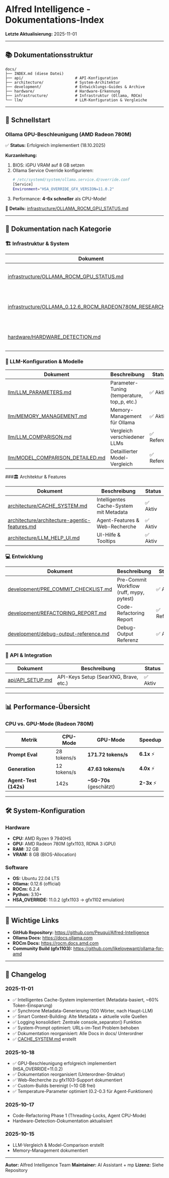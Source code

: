 # AIfred Intelligence - Dokumentations-Index

**Letzte Aktualisierung:** 2025-11-01

---

## 📚 Dokumentationsstruktur

```
docs/
├── INDEX.md (diese Datei)
├── api/                       # API-Konfiguration
├── architecture/              # System-Architektur
├── development/               # Entwicklungs-Guides & Archive
├── hardware/                  # Hardware-Erkennung
├── infrastructure/            # Infrastruktur (Ollama, ROCm)
└── llm/                       # LLM-Konfiguration & Vergleiche
```

---

## 🚀 Schnellstart

### Ollama GPU-Beschleunigung (AMD Radeon 780M)

✅ **Status:** Erfolgreich implementiert (18.10.2025)

**Kurzanleitung:**
1. BIOS: iGPU VRAM auf 8 GB setzen
2. Ollama Service Override konfigurieren:
   ```bash
   # /etc/systemd/system/ollama.service.d/override.conf
   [Service]
   Environment="HSA_OVERRIDE_GFX_VERSION=11.0.2"
   ```
3. Performance: **4-6x schneller** als CPU-Mode!

📖 **Details:** [infrastructure/OLLAMA_ROCM_GPU_STATUS.md](infrastructure/OLLAMA_ROCM_GPU_STATUS.md)

---

## 📁 Dokumentation nach Kategorie

### 🏗️ Infrastruktur & System

| Dokument | Beschreibung | Status |
|----------|--------------|--------|
| [infrastructure/OLLAMA_ROCM_GPU_STATUS.md](infrastructure/OLLAMA_ROCM_GPU_STATUS.md) | Ollama GPU-Beschleunigung mit AMD Radeon 780M | ✅ Aktiv |
| [infrastructure/OLLAMA_0.12.6_ROCM_RADEON780M_RESEARCH.md](infrastructure/OLLAMA_0.12.6_ROCM_RADEON780M_RESEARCH.md) | Web-Recherche: Community-Lösungen für gfx1103 | ✅ Referenz |
| [hardware/HARDWARE_DETECTION.md](hardware/HARDWARE_DETECTION.md) | Automatische Hardware-Erkennung (CPU/GPU/RAM) | ✅ Aktiv |

### 🤖 LLM-Konfiguration & Modelle

| Dokument | Beschreibung | Status |
|----------|--------------|--------|
| [llm/LLM_PARAMETERS.md](llm/LLM_PARAMETERS.md) | Parameter-Tuning (temperature, top_p, etc.) | ✅ Aktiv |
| [llm/MEMORY_MANAGEMENT.md](llm/MEMORY_MANAGEMENT.md) | Memory-Management für Ollama | ✅ Aktiv |
| [llm/LLM_COMPARISON.md](llm/LLM_COMPARISON.md) | Vergleich verschiedener LLMs | ✅ Referenz |
| [llm/MODEL_COMPARISON_DETAILED.md](llm/MODEL_COMPARISON_DETAILED.md) | Detaillierter Model-Vergleich | ✅ Referenz |

###🏛️ Architektur & Features

| Dokument | Beschreibung | Status |
|----------|--------------|--------|
| [architecture/CACHE_SYSTEM.md](architecture/CACHE_SYSTEM.md) | Intelligentes Cache-System mit Metadata | ✅ Aktiv |
| [architecture/architecture-agentic-features.md](architecture/architecture-agentic-features.md) | Agent-Features & Web-Recherche | ✅ Aktiv |
| [architecture/LLM_HELP_UI.md](architecture/LLM_HELP_UI.md) | UI-Hilfe & Tooltips | ✅ Aktiv |

### 💻 Entwicklung

| Dokument | Beschreibung | Status |
|----------|--------------|--------|
| [development/PRE_COMMIT_CHECKLIST.md](development/PRE_COMMIT_CHECKLIST.md) | Pre-Commit Workflow (ruff, mypy, pytest) | ✅ Aktiv |
| [development/REFACTORING_REPORT.md](development/REFACTORING_REPORT.md) | Code-Refactoring Report | ✅ Referenz |
| [development/debug-output-reference.md](development/debug-output-reference.md) | Debug-Output Referenz | ✅ Aktiv |

### 🔌 API & Integration

| Dokument | Beschreibung | Status |
|----------|--------------|--------|
| [api/API_SETUP.md](api/API_SETUP.md) | API-Keys Setup (SearXNG, Brave, etc.) | ✅ Aktiv |

---

## 📊 Performance-Übersicht

### CPU vs. GPU-Mode (Radeon 780M)

| Metrik | CPU-Mode | GPU-Mode | Speedup |
|--------|----------|----------|---------|
| **Prompt Eval** | 28 tokens/s | **171.72 tokens/s** | **6.1x** ⚡ |
| **Generation** | 12 tokens/s | **47.63 tokens/s** | **4.0x** ⚡ |
| **Agent-Test (142s)** | 142s | **~50-70s** (geschätzt) | **2-3x** ⚡ |

---

## 🛠️ System-Konfiguration

### Hardware
- **CPU:** AMD Ryzen 9 7940HS
- **GPU:** AMD Radeon 780M (gfx1103, RDNA 3 iGPU)
- **RAM:** 32 GB
- **VRAM:** 8 GB (BIOS-Allocation)

### Software
- **OS:** Ubuntu 22.04 LTS
- **Ollama:** 0.12.6 (official)
- **ROCm:** 6.2.4
- **Python:** 3.10+
- **HSA_OVERRIDE:** 11.0.2 (gfx1103 → gfx1102 emulation)

---

## 🔗 Wichtige Links

- **GitHub Repository:** https://github.com/Peuqui/AIfred-Intelligence
- **Ollama Docs:** https://docs.ollama.com
- **ROCm Docs:** https://rocm.docs.amd.com
- **Community Build (gfx1103):** https://github.com/likelovewant/ollama-for-amd

---

## 📝 Changelog

### 2025-11-01
- ✅ Intelligentes Cache-System implementiert (Metadata-basiert, ~60% Token-Einsparung)
- ✅ Synchrone Metadata-Generierung (100 Wörter, nach Haupt-LLM)
- ✅ Smart Context-Building: Alte Metadata + aktuelle volle Quellen
- ✅ Logging konsolidiert: Zentrale console_separator() Funktion
- ✅ System-Prompt optimiert: URLs-im-Text Problem behoben
- ✅ Dokumentation reorganisiert: Alle Docs in docs/ Unterordner
- ✅ [CACHE_SYSTEM.md](architecture/CACHE_SYSTEM.md) erstellt

### 2025-10-18
- ✅ GPU-Beschleunigung erfolgreich implementiert (HSA_OVERRIDE=11.0.2)
- ✅ Dokumentation reorganisiert (Unterordner-Struktur)
- ✅ Web-Recherche zu gfx1103-Support dokumentiert
- ✅ Custom-Builds bereinigt (~10 GB frei)
- ✅ Temperature-Parameter optimiert (0.2-0.3 für Agent-Funktionen)

### 2025-10-17
- Code-Refactoring Phase 1 (Threading-Locks, Agent CPU-Mode)
- Hardware-Detection-Dokumentation aktualisiert

### 2025-10-15
- LLM-Vergleich & Model-Comparison erstellt
- Memory-Management dokumentiert

---

**Autor:** AIfred Intelligence Team
**Maintainer:** AI Assistant + mp
**Lizenz:** Siehe Repository
